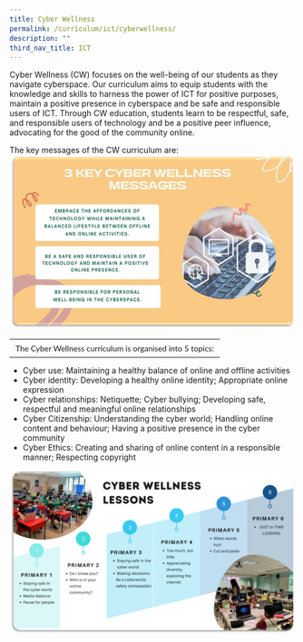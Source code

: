 ```yaml
---
title: Cyber Wellness
permalink: /curriculum/ict/cyberwellness/
description: ""
third_nav_title: ICT
---
```

Cyber Wellness (CW) focuses on the well-being of our students as they navigate cyberspace. Our curriculum aims to equip students with the knowledge and skills to harness the power of ICT for positive purposes, maintain a positive presence in cyberspace and be safe and responsible users of ICT. Through CW education, students learn to be respectful, safe, and responsible users of technology and be a positive peer influence, advocating for the good of the community online.

The key messages of the CW curriculum are:
![](/images/ICT3.jpeg)

<table style="box-sizing: inherit; font-family: Lato, sans-serif; border-collapse: collapse; border-spacing: 0px; width: 802.656px;"><tbody style="box-sizing: inherit; font-family: Lato, sans-serif;"><tr style="box-sizing: inherit; font-family: Lato, sans-serif;"><td style="box-sizing: inherit; font-family: Lato, sans-serif; padding: 0.5em 0.75em; text-align: left; vertical-align: top; border: 0px solid rgb(214, 214, 214);">The Cyber Wellness curriculum is organised into 5 topics:</td></tr></tbody></table>

*   Cyber use: Maintaining a healthy balance of online and offline activities
*   Cyber identity: Developing a healthy online identity; Appropriate online expression
*   Cyber relationships: Netiquette; Cyber bullying; Developing safe, respectful and meaningful online relationships
*   Cyber Citizenship: Understanding the cyber world; Handling online content and behaviour; Having a positive presence in the cyber community
*   Cyber Ethics: Creating and sharing of online content in a responsible manner; Respecting copyright

![](/images/ICT4.png)